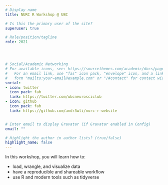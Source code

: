 ```yaml
---
# Display name
title: NURC R Workshop @ UBC

# Is this the primary user of the site?
superuser: true

# Role/position/tagline
role: 2021




# Social/Academic Networking
# For available icons, see: https://sourcethemes.com/academic/docs/page-builder/#icons
#   For an email link, use "fas" icon pack, "envelope" icon, and a link in the
#   form "mailto:your-email@example.com" or "/#contact" for contact widget.
social:
- icon: twitter
  icon_pack: fab
  link: https://twitter.com/ubcneurosciclub
- icon: github
  icon_pack: fab
  link: https://github.com/andr3wli/nurc-r-website


# Enter email to display Gravatar (if Gravatar enabled in Config)
email: ""

# Highlight the author in author lists? (true/false)
highlight_name: false
---
```


In this workshop, you will learn how to: 

* load, wrangle, and visualize data
* have a reproducible and shareable workflow
* use R and modern tools such as tidyverse
